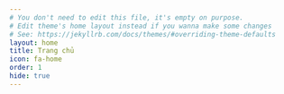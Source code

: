 ```yaml
---
# You don't need to edit this file, it's empty on purpose.
# Edit theme's home layout instead if you wanna make some changes
# See: https://jekyllrb.com/docs/themes/#overriding-theme-defaults
layout: home
title: Trang chủ
icon: fa-home
order: 1
hide: true
---
```

<link rel="shortcut icon" type="image/x-icon" href="favicon.ico">